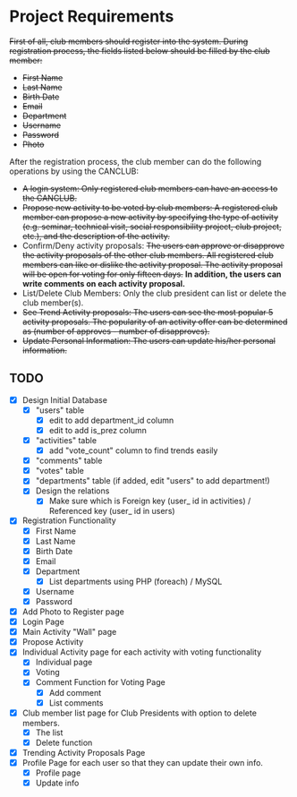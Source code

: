 # Project Requirements

~~First of all, club members should register into the system. During registration process, the fields listed below should be filled by the club member:~~
- ~~First Name~~
- ~~Last Name~~
- ~~Birth Date~~
- ~~Email~~
- ~~Department~~
- ~~Username~~
- ~~Password~~
- ~~Photo~~

After the registration process, the club member can do the following operations by using the CANCLUB:
* ~~A login system: Only registered club members can have an access to the CANCLUB.~~
* ~~Propose new activity to be voted by club members: A registered club member can propose a new activity by specifying the type of activity (e.g. seminar, technical visit, social responsibility project, club project, etc.), and the description of the activity.~~
* Confirm/Deny activity proposals: ~~The users can approve or disapprove the activity proposals of the other club members. All registered club members can like or dislike the activity proposal. The activity proposal will be open for voting for only fifteen days.~~ **In addition, the users can write comments on each activity proposal.**
* List/Delete Club Members: Only the club president can list or delete the club member(s).
* ~~See Trend Activity proposals: The users can see the most popular 5 activity proposals. The popularity of an activity offer can be determined as (number of approves - number of disapproves).~~
* ~~Update Personal Information: The users can update his/her personal information.~~

## TODO

- [x] Design Initial Database
  - [x] "users" table
    - [x] edit to add department_id column
    - [x] edit to add is_prez column
  - [x] "activities" table
    - [x] add "vote_count" column to find trends easily
  - [x] "comments" table
  - [x] "votes" table
  - [x] "departments" table (if added, edit "users" to add department!)
  - [x] Design the relations
    - [x] Make sure which is Foreign key (user_ id in activities) / Referenced key (user_ id in users)
- [x] Registration Functionality
  - [x] First Name
  - [x] Last Name
  - [x] Birth Date
  - [x] Email
  - [x] Department
    - [x] List departments using PHP (foreach) / MySQL
  - [x] Username
  - [x] Password
- [x] Add Photo to Register page
- [x] Login Page
- [x] Main Activity "Wall" page
- [x] Propose Activity
- [x] Individual Activity page for each activity with voting functionality
  - [x] Individual page
  - [x] Voting
  - [x] Comment Function for Voting Page
    - [x] Add comment
    - [x] List comments
- [X] Club member list page for Club Presidents with option to delete members.
  - [x] The list
  - [X] Delete function
- [x] Trending Activity Proposals Page
- [x] Profile Page for each user so that they can update their own info.
  - [x] Profile page
  - [x] Update info
